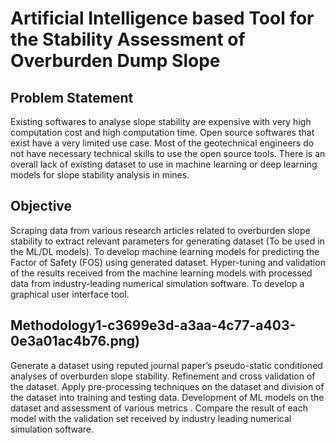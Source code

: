 # Artificial Intelligence based Tool for the Stability Assessment of Overburden Dump Slope 

## Problem Statement
Existing softwares to analyse slope stability are expensive with very high computation cost and high computation time.
Open source softwares that exist have a very limited use case. 
Most of the geotechnical engineers do not have necessary technical skills to use the open source tools.
There is an overall lack of existing dataset to use in machine learning or deep learning models for slope stability analysis in mines.


## Objective
Scraping data from various research articles related to overburden slope stability to extract relevant parameters for generating dataset (To be used in the ML/DL models).
To develop machine learning models for predicting the Factor of Safety (FOS) using generated dataset.
Hyper-tuning and validation of the results received from the machine learning models with processed data from industry-leading numerical simulation software.
To develop a graphical user interface tool.


## Methodology1-c3699e3d-a3aa-4c77-a403-0e3a01ac4b76.png)

Generate a dataset using reputed journal paper’s pseudo-static conditioned analyses of overburden slope stability.
Refinement and cross validation of the dataset.
Apply pre-processing techniques on the dataset and division of the dataset into training and testing data.
Development of ML models on the dataset and assessment of various metrics .
Compare the result of each model with the validation set received by industry leading numerical simulation software.

